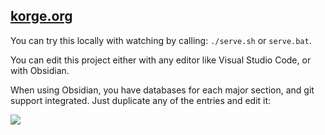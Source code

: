 ## [korge.org](https://korge.org/)

You can try this locally with watching by calling: `./serve.sh` or `serve.bat`.

You can edit this project either with any editor like Visual Studio Code,
or with Obsidian.

When using Obsidian, you have databases for each major section, and git support integrated.
Just duplicate any of the entries and edit it:

![](obsidian.avif)


